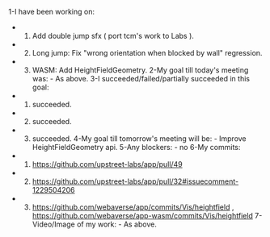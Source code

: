 1-I have been working on:
  - 1) Add double jump sfx ( port tcm's work to Labs ).
  - 2) Long jump: Fix "wrong orientation when blocked by wall" regression.
  - 3) WASM: Add HeightFieldGeometry.
2-My goal till today's meeting was: - As above.
3-I succeeded/failed/partially succeeded in this goal:
  - 1) succeeded.
  - 2) succeeded.
  - 3) succeeded.
4-My goal till tomorrow's meeting will be: - Improve HeightFieldGeometry api.
5-Any blockers: - no
6-My commits:
  - 1) https://github.com/upstreet-labs/app/pull/49
  - 2) https://github.com/upstreet-labs/app/pull/32#issuecomment-1229504206
  - 3) https://github.com/webaverse/app/commits/Vis/heightfield , https://github.com/webaverse/app-wasm/commits/Vis/heightfield
7-Video/Image of my work: - As above. 